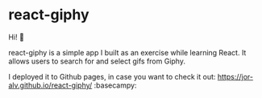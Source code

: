 # react-giphy

Hi! :wave:

react-giphy is a simple app I built as an exercise while learning React. It allows users to search for and select gifs from Giphy.

I deployed it to Github pages, in case you want to check it out: https://jor-alv.github.io/react-giphy/ :basecampy:
